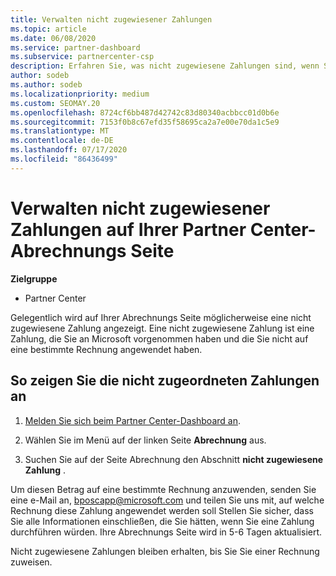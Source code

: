 ```yaml
---
title: Verwalten nicht zugewiesener Zahlungen
ms.topic: article
ms.date: 06/08/2020
ms.service: partner-dashboard
ms.subservice: partnercenter-csp
description: Erfahren Sie, was nicht zugewiesene Zahlungen sind, wenn Sie auf Ihrer Partner Center-Abrechnungs Seite angezeigt werden. Erfahren Sie auch, wie Sie diese auf Ihre Rechnungen anwenden.
author: sodeb
ms.author: sodeb
ms.localizationpriority: medium
ms.custom: SEOMAY.20
ms.openlocfilehash: 8724cf6bb487d42742c83d80340acbbcc01d0b6e
ms.sourcegitcommit: 7153f0b8c67efd35f58695ca2a7e00e70da1c5e9
ms.translationtype: MT
ms.contentlocale: de-DE
ms.lasthandoff: 07/17/2020
ms.locfileid: "86436499"
---
```

# <a name="manage-unallocated-payments-on-your-partner-center-billing-page"></a>Verwalten nicht zugewiesener Zahlungen auf Ihrer Partner Center-Abrechnungs Seite

**Zielgruppe**

- Partner Center

Gelegentlich wird auf Ihrer Abrechnungs Seite möglicherweise eine nicht zugewiesene Zahlung angezeigt. Eine nicht zugewiesene Zahlung ist eine Zahlung, die Sie an Microsoft vorgenommen haben und die Sie nicht auf eine bestimmte Rechnung angewendet haben.

## <a name="to-view-your-unallocated-payments"></a>So zeigen Sie die nicht zugeordneten Zahlungen an

1. [Melden Sie sich beim Partner Center-Dashboard an](https://partner.microsoft.com/dashboard/home).

2. Wählen Sie im Menü auf der linken Seite **Abrechnung** aus.

3. Suchen Sie auf der Seite Abrechnung den Abschnitt **nicht zugewiesene Zahlung** . 

Um diesen Betrag auf eine bestimmte Rechnung anzuwenden, senden Sie eine e-Mail an, bposcapp@microsoft.com und teilen Sie uns mit, auf welche Rechnung diese Zahlung angewendet werden soll Stellen Sie sicher, dass Sie alle Informationen einschließen, die Sie hätten, wenn Sie eine Zahlung durchführen würden. Ihre Abrechnungs Seite wird in 5-6 Tagen aktualisiert. 

Nicht zugewiesene Zahlungen bleiben erhalten, bis Sie Sie einer Rechnung zuweisen. 
